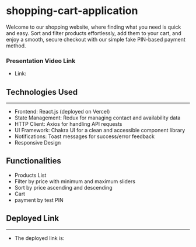 # shopping-cart-application

Welcome to our shopping website, where finding what you need is quick and easy. Sort and filter products effortlessly, add them to your cart, and enjoy a smooth, secure checkout with our simple fake PIN-based payment method. 

### Presentation Video Link

* Link: 

## Technologies Used
--------------------

* Frontend: React.js (deployed on Vercel)
* State Management: Redux for managing contact and availability data
* HTTP Client: Axios for handling API requests
* UI Framework: Chakra UI for a clean and accessible component library
* Notifications: Toast messages for success/error feedback
* Responsive Design


## Functionalities

* Products List
* Filter by price with minimum and maximum sliders
* Sort by price ascending and descending
* Cart 
* payment by test PIN

## Deployed Link
-----------------

* The deployed link is: 


